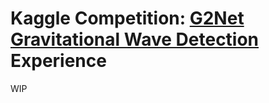# Kaggle Competition: [G2Net Gravitational Wave Detection](https://www.kaggle.com/c/g2net-gravitational-wave-detection) Experience

WIP
